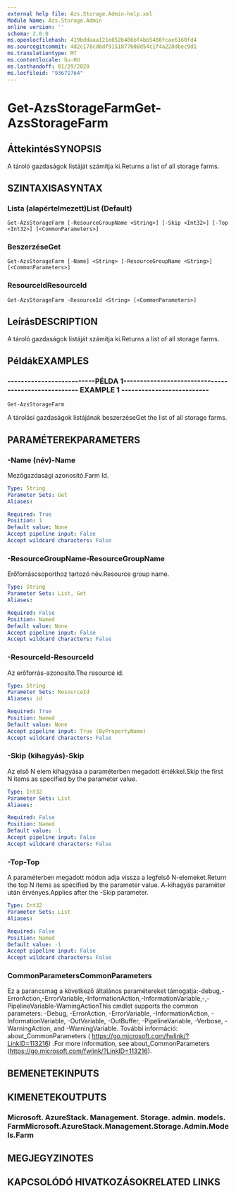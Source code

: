 ```yaml
---
external help file: Azs.Storage.Admin-help.xml
Module Name: Azs.Storage.Admin
online version: ''
schema: 2.0.0
ms.openlocfilehash: 419bddaaa121e052b486bf4bb5408fcae6160fd4
ms.sourcegitcommit: 4d2c178cd6df9151877b08d54c1f4a228dbec9d1
ms.translationtype: MT
ms.contentlocale: hu-HU
ms.lasthandoff: 01/29/2020
ms.locfileid: "93671764"
---
```

# <span data-ttu-id="be3b0-101">Get-AzsStorageFarm</span><span class="sxs-lookup"><span data-stu-id="be3b0-101">Get-AzsStorageFarm</span></span>

## <span data-ttu-id="be3b0-102">Áttekintés</span><span class="sxs-lookup"><span data-stu-id="be3b0-102">SYNOPSIS</span></span>
<span data-ttu-id="be3b0-103">A tároló gazdaságok listáját számítja ki.</span><span class="sxs-lookup"><span data-stu-id="be3b0-103">Returns a list of all storage farms.</span></span>

## <span data-ttu-id="be3b0-104">SZINTAXISA</span><span class="sxs-lookup"><span data-stu-id="be3b0-104">SYNTAX</span></span>

### <span data-ttu-id="be3b0-105">Lista (alapértelmezett)</span><span class="sxs-lookup"><span data-stu-id="be3b0-105">List (Default)</span></span>
```
Get-AzsStorageFarm [-ResourceGroupName <String>] [-Skip <Int32>] [-Top <Int32>] [<CommonParameters>]
```

### <span data-ttu-id="be3b0-106">Beszerzése</span><span class="sxs-lookup"><span data-stu-id="be3b0-106">Get</span></span>
```
Get-AzsStorageFarm [-Name] <String> [-ResourceGroupName <String>] [<CommonParameters>]
```

### <span data-ttu-id="be3b0-107">ResourceId</span><span class="sxs-lookup"><span data-stu-id="be3b0-107">ResourceId</span></span>
```
Get-AzsStorageFarm -ResourceId <String> [<CommonParameters>]
```

## <span data-ttu-id="be3b0-108">Leírás</span><span class="sxs-lookup"><span data-stu-id="be3b0-108">DESCRIPTION</span></span>
<span data-ttu-id="be3b0-109">A tároló gazdaságok listáját számítja ki.</span><span class="sxs-lookup"><span data-stu-id="be3b0-109">Returns a list of all storage farms.</span></span>

## <span data-ttu-id="be3b0-110">Példák</span><span class="sxs-lookup"><span data-stu-id="be3b0-110">EXAMPLES</span></span>

### <span data-ttu-id="be3b0-111">--------------------------PÉLDA 1--------------------------</span><span class="sxs-lookup"><span data-stu-id="be3b0-111">-------------------------- EXAMPLE 1 --------------------------</span></span>
```
Get-AzsStorageFarm
```

<span data-ttu-id="be3b0-112">A tárolási gazdaságok listájának beszerzése</span><span class="sxs-lookup"><span data-stu-id="be3b0-112">Get the list of all storage farms.</span></span>

## <span data-ttu-id="be3b0-113">PARAMÉTEREK</span><span class="sxs-lookup"><span data-stu-id="be3b0-113">PARAMETERS</span></span>

### <span data-ttu-id="be3b0-114">-Name (név)</span><span class="sxs-lookup"><span data-stu-id="be3b0-114">-Name</span></span>
<span data-ttu-id="be3b0-115">Mezőgazdasági azonosító.</span><span class="sxs-lookup"><span data-stu-id="be3b0-115">Farm Id.</span></span>

```yaml
Type: String
Parameter Sets: Get
Aliases: 

Required: True
Position: 1
Default value: None
Accept pipeline input: False
Accept wildcard characters: False
```

### <span data-ttu-id="be3b0-116">-ResourceGroupName</span><span class="sxs-lookup"><span data-stu-id="be3b0-116">-ResourceGroupName</span></span>
<span data-ttu-id="be3b0-117">Erőforráscsoporthoz tartozó név.</span><span class="sxs-lookup"><span data-stu-id="be3b0-117">Resource group name.</span></span>

```yaml
Type: String
Parameter Sets: List, Get
Aliases: 

Required: False
Position: Named
Default value: None
Accept pipeline input: False
Accept wildcard characters: False
```

### <span data-ttu-id="be3b0-118">-ResourceId</span><span class="sxs-lookup"><span data-stu-id="be3b0-118">-ResourceId</span></span>
<span data-ttu-id="be3b0-119">Az erőforrás-azonosító.</span><span class="sxs-lookup"><span data-stu-id="be3b0-119">The resource id.</span></span>

```yaml
Type: String
Parameter Sets: ResourceId
Aliases: id

Required: True
Position: Named
Default value: None
Accept pipeline input: True (ByPropertyName)
Accept wildcard characters: False
```

### <span data-ttu-id="be3b0-120">-Skip (kihagyás)</span><span class="sxs-lookup"><span data-stu-id="be3b0-120">-Skip</span></span>
<span data-ttu-id="be3b0-121">Az első N elem kihagyása a paraméterben megadott értékkel.</span><span class="sxs-lookup"><span data-stu-id="be3b0-121">Skip the first N items as specified by the parameter value.</span></span>

```yaml
Type: Int32
Parameter Sets: List
Aliases: 

Required: False
Position: Named
Default value: -1
Accept pipeline input: False
Accept wildcard characters: False
```

### <span data-ttu-id="be3b0-122">-Top</span><span class="sxs-lookup"><span data-stu-id="be3b0-122">-Top</span></span>
<span data-ttu-id="be3b0-123">A paraméterben megadott módon adja vissza a legfelső N-elemeket.</span><span class="sxs-lookup"><span data-stu-id="be3b0-123">Return the top N items as specified by the parameter value.</span></span>
<span data-ttu-id="be3b0-124">A-kihagyás paraméter után érvényes.</span><span class="sxs-lookup"><span data-stu-id="be3b0-124">Applies after the -Skip parameter.</span></span>

```yaml
Type: Int32
Parameter Sets: List
Aliases: 

Required: False
Position: Named
Default value: -1
Accept pipeline input: False
Accept wildcard characters: False
```

### <span data-ttu-id="be3b0-125">CommonParameters</span><span class="sxs-lookup"><span data-stu-id="be3b0-125">CommonParameters</span></span>
<span data-ttu-id="be3b0-126">Ez a parancsmag a következő általános paramétereket támogatja:-debug,-ErrorAction,-ErrorVariable,-InformationAction,-InformationVariable,-,-PipelineVariable-WarningAction</span><span class="sxs-lookup"><span data-stu-id="be3b0-126">This cmdlet supports the common parameters: -Debug, -ErrorAction, -ErrorVariable, -InformationAction, -InformationVariable, -OutVariable, -OutBuffer, -PipelineVariable, -Verbose, -WarningAction, and -WarningVariable.</span></span> <span data-ttu-id="be3b0-127">További információ: about_CommonParameters ( https://go.microsoft.com/fwlink/?LinkID=113216) .</span><span class="sxs-lookup"><span data-stu-id="be3b0-127">For more information, see about_CommonParameters (https://go.microsoft.com/fwlink/?LinkID=113216).</span></span>

## <span data-ttu-id="be3b0-128">BEMENETEK</span><span class="sxs-lookup"><span data-stu-id="be3b0-128">INPUTS</span></span>

## <span data-ttu-id="be3b0-129">KIMENETEK</span><span class="sxs-lookup"><span data-stu-id="be3b0-129">OUTPUTS</span></span>

### <span data-ttu-id="be3b0-130">Microsoft. AzureStack. Management. Storage. admin. models. Farm</span><span class="sxs-lookup"><span data-stu-id="be3b0-130">Microsoft.AzureStack.Management.Storage.Admin.Models.Farm</span></span>

## <span data-ttu-id="be3b0-131">MEGJEGYZI</span><span class="sxs-lookup"><span data-stu-id="be3b0-131">NOTES</span></span>

## <span data-ttu-id="be3b0-132">KAPCSOLÓDÓ HIVATKOZÁSOK</span><span class="sxs-lookup"><span data-stu-id="be3b0-132">RELATED LINKS</span></span>

